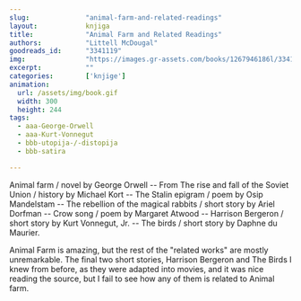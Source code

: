 ```yaml
---
slug:              "animal-farm-and-related-readings"
layout:            knjiga
title:             "Animal Farm and Related Readings"
authors:           "Littell McDougal"
goodreads_id:      "3341119"
img:               "https://images.gr-assets.com/books/1267946186l/3341119.jpg"
excerpt:           ""
categories:        ['knjige']
animation:
  url: /assets/img/book.gif
  width: 300
  height: 244
tags:
  - aaa-George-Orwell
  - aaa-Kurt-Vonnegut
  - bbb-utopija-/-distopija
  - bbb-satira

---
```


Animal farm / novel by George Orwell --
From The rise and fall of the Soviet Union / history by Michael Kort --
The Stalin epigram / poem by Osip Mandelstam --
The rebellion of the magical rabbits / short story by Ariel Dorfman --
Crow song / poem by Margaret Atwood --
Harrison Bergeron / short story by Kurt Vonnegut, Jr. --
The birds / short story by Daphne du Maurier.

Animal Farm is amazing, but the rest of the "related works" are mostly unremarkable. The final two short stories, 
Harrison Bergeron and The Birds I knew from before, as they were adapted into movies, and it was nice reading the 
source, but I fail to see how any of them is related to Animal farm.